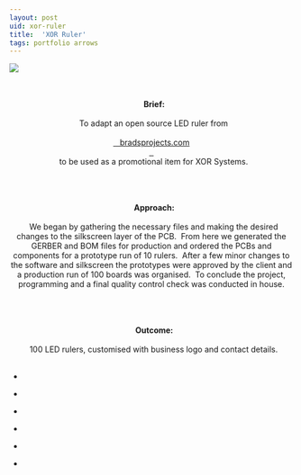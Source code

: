 ```yaml
---
layout: post
uid: xor-ruler
title:  'XOR Ruler'
tags: portfolio arrows
---
```


<a href="{{ site.url }}/images/portfolio/xor-ruler/IMG_20170714_120156.jpg">
<img src = "{{ site.url }}/images/portfolio/xor-ruler/IMG_20170714_120156.jpg">
</a>


<div class="sqs-html-content">
 <p class="" style="text-align:center;white-space:pre-wrap;">
  <strong>
   Brief:
  </strong>
  To adapt an open source LED ruler from
  <a href="https://www.bradsprojects.com/the-digirule/" target="_blank">
   bradsprojects.com
  </a>
  to be used as a promotional item for XOR Systems.
 </p>
 <p class="" style="text-align:center;white-space:pre-wrap;">
  <strong>
   Approach:
  </strong>
  We began by gathering the necessary files and making the desired changes to the silkscreen layer of the PCB.  From here we generated the GERBER and BOM files for production and ordered the PCBs and components for a prototype run of 10 rulers.  After a few minor changes to the software and silkscreen the prototypes were approved by the client and a production run of 100 boards was organised.  To conclude the project, programming and a final quality control check was conducted in house.
 </p>
 <p class="" style="text-align:center;white-space:pre-wrap;">
  <strong>
   Outcome:
  </strong>
  100 LED rulers, customised with business logo and contact details.
 </p>
</div>


<ul class="projects clearfix">
  <li>
    <div class="project" style='background-image: url({{ site.url }}/images/portfolio/xor-ruler/IMG_20170714_130801.jpg)'>
      <a class="cover" href="{{ site.url }}/images/portfolio/xor-ruler/IMG_20170714_130801.jpg"></a>
    </div>
  </li>
  <li>
    <div class="project" style='background-image: url({{ site.url }}/images/portfolio/xor-ruler/IMG_20170714_121309.jpg)'>
      <a class="cover" href="{{ site.url }}/images/portfolio/xor-ruler/IMG_20170714_121309.jpg"></a>
    </div>
  </li>
  <li>
    <div class="project" style='background-image: url({{ site.url }}/images/portfolio/xor-ruler/IMG_20170714_115754.jpg)'>
      <a class="cover" href="{{ site.url }}/images/portfolio/xor-ruler/IMG_20170714_115754.jpg"></a>
    </div>
  </li>
  <li>
    <div class="project" style='background-image: url({{ site.url }}/images/portfolio/xor-ruler/IMG_20170714_113905.jpg)'>
      <a class="cover" href="{{ site.url }}/images/portfolio/xor-ruler/IMG_20170714_113905.jpg"></a>
    </div>
  </li>
  <li>
    <div class="project" style='background-image: url({{ site.url }}/images/portfolio/xor-ruler/IMG_20170717_090222.jpg)'>
      <a class="cover" href="{{ site.url }}/images/portfolio/xor-ruler/IMG_20170717_090222.jpg"></a>
    </div>
  </li>
  <li>
    <div class="project" style='background-image: url({{ site.url }}/images/portfolio/xor-ruler/IMG_20170714_120156.jpg)'>
      <a class="cover" href="{{ site.url }}/images/portfolio/xor-ruler/IMG_20170714_120156.jpg"></a>
    </div>
  </li>
</ul>
<br>


